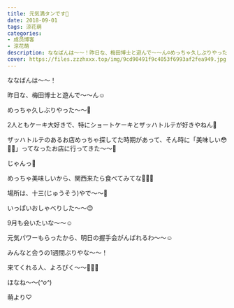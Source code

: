 ```yaml
---
title: 元気満タンです🤗
date: 2018-09-01
tags: 涼花萌
categories: 
- 成员博客
- 涼花萌
description: ななばんは〜〜！昨日な、梅田博士と遊んで〜〜ん☺️めっちゃ久しぶりやった〜〜💓2人ともケーキ大好きで、特にショートケーキとザッハトルテが好きやねん🍰...
cover: https://files.zzzhxxx.top/img/9cd90491f9c4053f6993af2fea949.jpg 
---
```






ななばんは〜〜！




昨日な、梅田博士と遊んで〜〜ん☺️



めっちゃ久しぶりやった〜〜💓





2人ともケーキ大好きで、特にショートケーキとザッハトルテが好きやねん🍰







ザッハトルテのあるお店めっちゃ探してた時期があって、そん時に「美味しい😳💓💓」ってなったお店に行ってきた〜〜🍬










じゃんっ🍰







めっちゃ美味しいから、関西来たら食べてみてな🍰💓💓





場所は、十三(じゅうそう)やで〜〜🤗









いっぱいおしゃべりした〜〜😊






9月も会いたいな〜〜☺️





元気パワーもらったから、明日の握手会がんばれるわ〜〜☺️







みんなと会うの1週間ぶりやな〜〜！




来てくれる人、よろぴく〜〜🐥💓💓







ほなね〜〜(*^o^*)



萌より♡


